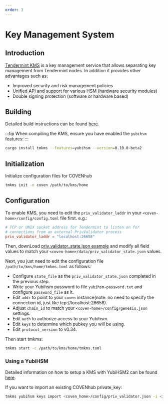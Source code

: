 ```yaml
---
order: 3
---
```


# Key Management System

## Introduction

[Tendermint KMS](https://github.com/iqlusioninc/tmkms) is a key management service that allows separating key management from Tendermint nodes. In addition it provides other advantages such as:

- Improved security and risk management policies
- Unified API and support for various HSM (hardware security modules)
- Double signing protection (software or hardware based)

## Building

Detailed build instructions can be found [here](https://github.com/iqlusioninc/tmkms#installation).

:::tip
When compiling the KMS, ensure you have enabled the `yubihsm` features:
:::

```bash
cargo install tmkms --features=yubihsm --version=0.10.0-beta2
```

## Initialization

Initialize configuration files for COVENhub

```bash
tmkms init -n coven /path/to/kms/home
```

## Configuration

To enable KMS, you need to edit the `priv_validator_laddr` in your `<coven-home>/config/config.toml` file first. e.g.:

```toml
# TCP or UNIX socket address for Tendermint to listen on for
# connections from an external PrivValidator process
priv_validator_laddr = "localhost:26658"
```

Then, downLoad [priv_validator_state.json example](https://github.com/mage-war/coven/blob/master/docs/tools/priv_validator_state.json) and modify all field values to match your `<coven-home>/data/priv_validator_state.json` values.

Next, you just need to edit the configuration file `/path/to/kms/home/tmkms.toml` as follows:

- Configure `state_file` as the `priv_validator_state.json` completed in the previous step.
- Write your Yubihsm password to file `yubihsm-password.txt` and configure `password_file` as it.
- Edit `addr` to point to your `coven` instance(note: no need to specify the connection id, just like tcp://localhost:26658).
- Adjust `chain_id` to match your `<coven-home>/config/genesis.json` settings.
- Edit `auth` to authorize access to your Yubihsm.
- Edit `keys` to determine which pubkey you will be using.
- Edit `protocol_version` to v0.34.

Then start tmkms:

```bash
tmkms start -c /path/to/kms/home/tmkms.toml
```

### Using a YubiHSM

Detailed information on how to setup a KMS with YubiHSM2 can be found [here](https://github.com/iqlusioninc/tmkms/blob/master/README.yubihsm.md).

If you want to import an existing COVENhub private_key:

```bash
tmkms yubihsm keys import <coven_home>/config/priv_validator.json -i <id> -t json -c /path/to/kms/home/tmkms.toml
```
